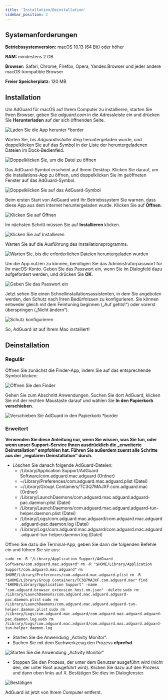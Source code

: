 ```yaml
---
title: 'Installation/Deinstallation'
sidebar_position: 2
---
```


## Systemanforderungen

**Betriebssystemversion:** macOS 10.13 (64 Bit) oder höher

**RAM:** mindestens 2 GB

**Browser:** Safari, Chrome, Firefox, Opera, Yandex.Browser und jeder andere macOS-kompatible Browser

**Freier Speicherplatz:** 120 MB

## Installation

Um AdGuard für macOS auf Ihrem Computer zu installieren, starten Sie Ihren Browser, geben Sie _adguard.com_ in die Adressleiste ein und drücken Sie **Herunterladen** auf der sich öffnenden Seite.

![Laden Sie die App herunter *border](https://cdn.adtidy.org/content/kb/ad_blocker/mac/1.jpg)

Warten Sie, bis _AdguardInstaller.dmg_ heruntergeladen wurde, und doppelklicken Sie auf das Symbol in der Liste der heruntergeladenen Dateien im Dock-Bedienfeld.

![Doppelklicken Sie, um die Datei zu öffnen](https://cdn.adtidy.org/content/kb/ad_blocker/mac/installation_open_the_file.jpg)

Das AdGuard-Symbol erscheint auf Ihrem Desktop. Klicken Sie darauf, um die Installations-App zu öffnen, und doppelklicken Sie im geöffneten Fenster auf das AdGuard-Symbol.

![Doppelklicken Sie auf das AdGuard-Symbol](https://cdn.adtidy.org/content/kb/ad_blocker/mac/3.jpg)

Beim ersten Start von AdGuard wird Ihr Betriebssystem Sie warnen, dass diese App aus dem Internet heruntergeladen wurde. Klicken Sie auf **Öffnen**.

![Klicken Sie auf Öffnen](https://cdn.adtidy.org/content/kb/ad_blocker/mac/4.jpg)

Im nächsten Schritt müssen Sie auf **Installieren** klicken.

![Klicken Sie auf Installieren](https://cdn.adtidy.org/public/Adguard/kb/installation/Mac/en/5.png)

Warten Sie auf die Ausführung des Installationsprogramms.

![Warten Sie, bis die erforderlichen Dateien heruntergeladen wurden](https://cdn.adtidy.org/content/kb/ad_blocker/mac/6.jpg)

Um die App nutzen zu können, benötigen Sie das Administratorpasswort für Ihr macOS-Konto. Geben Sie das Passwort ein, wenn Sie im Dialogfeld dazu aufgefordert werden, und drücken Sie **OK**.

![Geben Sie das Passwort ein](https://cdn.adtidy.org/content/kb/ad_blocker/mac/7.jpg)

Jetzt sehen Sie einen Schnellinstallationsassistenten, in dem Sie angeboten werden, den Schutz nach Ihren Bedürfnissen zu konfigurieren. Sie können entweder gleich mit dem Feintuning beginnen („Auf gehts!“) oder vorerst überspringen („Nicht ändern“).

![Schutz konfigurieren](https://cdn.adtidy.org/content/kb/ad_blocker/mac/installation-wizard.jpg)

So, AdGuard ist auf Ihrem Mac installiert!

## Deinstallation

### Regulär
Öffnen Sie zunächst die Finder-App, indem Sie auf das entsprechende Symbol klicken:

![Öffnen Sie den Finder](https://cdn.adtidy.org/public/Adguard/En/Articles/howtodelete/finder.png)

Gehen Sie zum Abschnitt Anwendungen. Suchen Sie dort AdGuard, klicken Sie mit der rechten Maustaste darauf und wählen Sie **In den Papierkorb verschieben**.

![Verschieben Sie AdGuard in den Papierkorb *border](https://cdn.adtidy.org/content/kb/ad_blocker/mac/11.jpg)

### Erweitert

**Verwenden Sie diese Anleitung nur, wenn Sie wissen, was Sie tun, oder wenn unser Support-Service Ihnen ausdrücklich die „erweiterte Deinstallation“ empfohlen hat. Führen Sie außerdem zuerst alle Schritte aus der „regulären Deinstallation“ durch.**

* Löschen Sie danach folgende AdGuard-Dateien:
    * /Library/Application Support/AdGuard Software/com.adguard.mac.adguard (Ordner)
    * ~/Library/Preferences/com.adguard.mac.adguard.plist (Datei)
    * ~/Library/Group\ Containers/TC3Q7MAJXF.com.adguard.mac (Ordner)
    * /Library/LaunchDaemons/com.adguard.mac.adguard.adguard-pac.daemon.plist (Datei)
    * /Library/LaunchDaemons/com.adguard.mac.adguard.adguard-tun-helper.daemon.plist (Datei)
    * /Library/Logs/com.adguard.mac.adguard/com.adguard.mac.adguard.adguard-pac.daemon.log (Datei)
    * /Library/Logs/com.adguard.mac.adguard/com.adguard.mac.adguard.adguard-tun-helper.daemon.log (Datei)

Öffnen Sie dazu die Terminal-App, geben Sie dann die folgenden Befehle ein und führen Sie sie aus:

`sudo rm -R "/Library/Application Support/AdGuard Software/com.adguard.mac.adguard"` `rm -R "$HOME/Library/Application Support/com.adguard.mac.adguard"` `rm $HOME/Library/Preferences/com.adguard.mac.adguard.plist` `rm -R "$HOME/Library/Group Containers/TC3Q7MAJXF.com.adguard.mac"` `find "$HOME/Library/Application Support" -name "com.adguard.browser_extension_host.nm.json" -delete` `sudo rm /Library/LaunchDaemons/com.adguard.mac.adguard.adguard-pac.daemon.plist` `sudo rm /Library/LaunchDaemons/com.adguard.mac.adguard.adguard-tun-helper.daemon.plist` `sudo rm /Library/Logs/com.adguard.mac.adguard/com.adguard.mac.adguard.adguard-pac.daemon.log` `sudo rm /Library/Logs/com.adguard.mac.adguard/com.adguard.mac.adguard.adguard-tun-helper.daemon.log`

* Starten Sie die Anwendung „Activity Monitor“.
* Suchen Sie mit dem Suchwerkzeug den Prozess **cfprefsd**.

![Starten Sie die Anwendung „Activity Monitor“](https://cdn.adtidy.org/content/kb/ad_blocker/mac/22.jpg)

* Stoppen Sie den Prozess, der unter dem Benutzer ausgeführt wird (nicht den, der unter Root ausgeführt wird). Klicken Sie dazu auf den Prozess und dann oben links auf X. Bestätigen Sie dies im Dialogfenster.

![Bestätigen](https://cdn.adtidy.org/content/kb/ad_blocker/mac/33.jpg)

AdGuard ist jetzt von Ihrem Computer entfernt.
